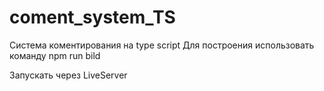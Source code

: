 # coment_system_TS

Система коментирования на type script
Для  построения использовать команду
npm run bild

Запускать через LiveServer